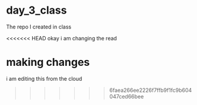 # day_3_class
The repo I created in class


<<<<<<< HEAD
okay i am changing the read

making changes
=======
i am editing this from the cloud
>>>>>>> 6faea266ee2226f7ffb9f1fc9b604047ced66bee
